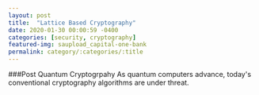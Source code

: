 ```yaml
---
layout: post
title:  "Lattice Based Cryptography"
date: 2020-01-30 00:00:59 -0400
categories: [security, cryptography]
featured-img: saupload_capital-one-bank
permalink: category/:categories/:title
---
```


###Post Quantum Cryptogrpahy
As quantum computers advance, today's conventional cryptography algorithms are under threat. 